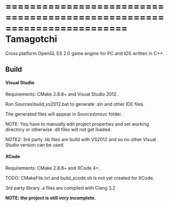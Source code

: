 ========================================================================
Tamagotchi
========================================================================

Cross platform OpenGL ES 2.0 game engine for PC and iOS written in C++.


Build
------------------------------------------------------------------------
#### Visual Studio
Requirements: CMake 2.8.8+ and Visual Studio 2012.

Run Sources\build_vs2012.bat to generate .sln and other IDE files.

The generated files will appear in Sources\msvc folder.

NOTE: You have to manually edit project properties and set working
directory or otherwise .dll files will not get loaded.

NOTE2: 3rd party .lib files are build with VS2012 and so no other
Visual Studio version can be used.


#### XCode
Requirements: CMake 2.8.8+ and XCode 4+.

TODO: CMakeFile.txt and build_xcode.sh is not yet created for XCode.

3rd party library .a files are compiled with Clang 3.2

**NOTE: the project is still *very* incomplete.**
